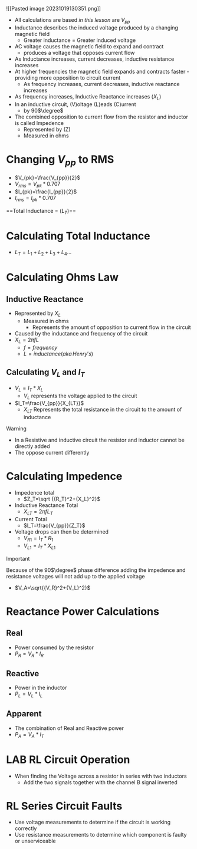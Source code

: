 ![[Pasted image 20231019130351.png]]


- All calculations are based *in this lesson* are $V_{pp}$
- Inductance describes the induced voltage produced by a changing magnetic field
	- Greater inductance = Greater induced voltage
- AC voltage causes the magnetic field to expand and contract 
	- produces a voltage that opposes current flow
- As Inductance increases, current decreases, inductive resistance increases
- At higher frequencies the magnetic field expands and contracts faster - providing more opposition to circuit current
	- As frequency increases, current decreases, inductive reactance increases
- As frequency increases, Inductive Reactance increases ($X_L$)
- In an inductive circuit, (V)oltage (L)eads (C)urrent
	- by 90$\degree$ 
- The combined opposition to current flow from the resistor and inductor is called Impedence
	- Represented by (Z)
	- Measured in ohms

# Changing $V_{pp}$ to RMS
- $V_{pk}=\frac{V_{pp}}{2}$
- $V_{rms}=V_{pk}*0.707$
- $I_{pk}=\frac{I_{pp}}{2}$
- $I_{rms}=I_{pk}*0.707$

==Total Inductance = ($L_T$)==

# Calculating Total Inductance
- $L_T=L_1+L_2+L_3+L_4...$

# Calculating Ohms Law
## Inductive Reactance
- Represented by $X_L$
	- Measured in ohms
		- Represents the amount of opposition to current flow in the circuit
- Caused by the inductance and frequency of the circuit
- $X_L=2\pi f L$
	- $f = frequency$
	- $L = inductance (aka \, Henry's)$

## Calculating $V_L$ and $I_T$

- $V_L=I_T*X_L$
	- $V_L$ represents the voltage applied to the circuit
- $I_T=\frac{V_{pp}}{X_{LT}}$
	- $X_{LT}$ Represents the total resistance in the circuit to the amount of inductance

 >[!Warning]
 > - In a Resistive and inductive circuit the resistor and inductor cannot be directly added
 > 	- The oppose current differently
 
# Calculating Impedence
- Impedence total
	- $Z_T=\sqrt {{R_T}^2+{X_L}^2}$
- Inductive Reactance Total
	- $X_{LT}=2\pi f L_T$
- Current Total
	- $I_T=\frac{V_{pp}}{Z_T}$
- Voltage drops can then be determined
	- $V_{R1}=I_T*R_1$
	- $V_{L1}=I_T*X_{L1}$

>[!Important]
>Because of the 90$\degree$ phase difference adding the impedence and resistance voltages will not add up to the applied voltage

- $V_A=\sqrt{{V_R}^2+{V_L}^2}$

# Reactance Power Calculations
## Real

- Power consumed by the resistor
- $P_R=V_R*I_R$

## Reactive

- Power in the inductor
- $P_L=V_L*I_L$

## Apparent

- The combination of Real and Reactive power
- $P_A=V_A*I_T$

# LAB RL Circuit Operation

- When finding the Voltage across a resistor in series with two inductors
	- Add the two signals together with the channel B signal inverted

# RL Series Circuit Faults

- Use voltage measurements to determine if the circuit is working correctly
- Use resistance measurements to determine which component is faulty or unserviceable